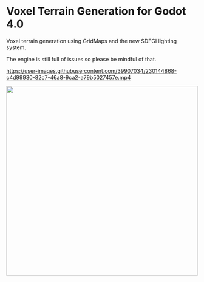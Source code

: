 # Voxel Terrain Generation for Godot 4.0
Voxel terrain generation using GridMaps and the new SDFGI lighting system.

The engine is still full of issues so please be mindful of that.

https://user-images.githubusercontent.com/39907034/230144868-c4d99930-82c7-46a8-9ca2-a79b5027457e.mp4

<img src="/previews/voxel_demo.png" style="width:100%;height:500px">
